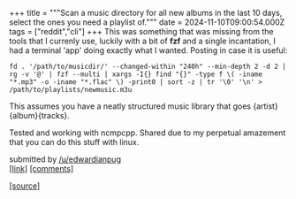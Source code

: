 +++
title = """Scan a music directory for all new albums in the last 10 days, select the ones you need a playlist of."""
date = 2024-11-10T09:00:54.000Z
tags = ["reddit","cli"]
+++
This was something that was missing from the tools that I currenly use, luckily with a bit of **fzf** and a single incantation, I had a terminal 'app' doing exactly what I wanted. Posting in case it is useful:

`fd . '/path/to/musicdir/' --changed-within "240h" --min-depth 2 -d 2 | rg -v '@' | fzf --multi | xargs -I{} find "{}" -type f \( -iname "*.mp3" -o -iname "*.flac" \) -print0 | sort -z | tr '\0' '\n' > /path/to/playlists/newmusic.m3u`

This assumes you have a neatly structured music library that goes {artist}{album}{tracks}.

Tested and working with ncmpcpp. Shared due to my perpetual amazement that you can do this stuff with linux.

submitted by [/u/edwardianpug](https://www.reddit.com/user/edwardianpug)  
[\[link\]](https://www.reddit.com/r/commandline/comments/1gnwljp/scan_a_music_directory_for_all_new_albums_in_the/) [\[comments\]](https://www.reddit.com/r/commandline/comments/1gnwljp/scan_a_music_directory_for_all_new_albums_in_the/)

[[source]](https://www.reddit.com/r/commandline/comments/1gnwljp/scan_a_music_directory_for_all_new_albums_in_the/)
